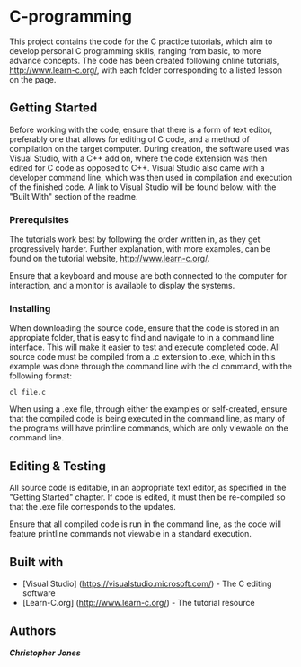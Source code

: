 # C-programming
This project contains the code for the C practice tutorials, which aim to develop personal C programming skills, ranging from  basic, to more advance concepts. The code has been created following online tutorials, http://www.learn-c.org/, with each folder corresponding to a listed lesson on the page.  

## Getting Started
Before working with the code, ensure that there is a form of text editor, preferably one that allows for editing of C code, and a method of compilation on the target computer. During creation, the software used was Visual Studio, with a C++ add on, where the code extension was then edited for C code as opposed to C++. Visual Studio also came with a developer command line, which was then used in compilation and execution of the finished code. A link to Visual Studio will be found below, with the "Built With" section of the readme.

### Prerequisites
The tutorials work best by following the order written in, as they get progressively harder. Further explanation, with more examples, can be found on the tutorial website, http://www.learn-c.org/.

Ensure that a keyboard and mouse are both connected to the computer for interaction, and a monitor is available to display the systems.

### Installing
When downloading the source code, ensure that the code is stored in an appropiate folder, that is easy to find and navigate to in a command line interface. This will make it easier to test and execute completed code. All source code must be compiled from a .c extension to .exe, which in this example was done through the command line with the cl command, with the following format:
```
cl file.c
```
When using a .exe file, through either the examples or self-created, ensure that the compiled code is being executed in the command line, as many of the programs will have printline commands, which are only viewable on the command line.

## Editing & Testing
All source code is editable, in an appropriate text editor, as specified in the "Getting Started" chapter. If code is edited, it must then be re-compiled so that the .exe file corresponds to the updates.

Ensure that all compiled code is run in the command line, as the code will feature printline commands not viewable in a standard execution.

## Built with
* [Visual Studio] (https://visualstudio.microsoft.com/) - The C editing software
* [Learn-C.org] (http://www.learn-c.org/) - The tutorial resource 

## Authors
***Christopher Jones***
